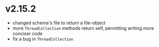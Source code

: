 # v2.15.2

* changed schema's file to return a file-object
* more `ThreadCollection` methods return self, permitting writing more conciser code
* fix a bug in `ThreadCollection`
